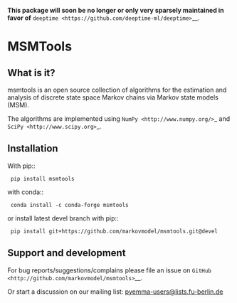 **This package will soon be no longer or only very sparsely maintained in favor of** `deeptime <https://github.com/deeptime-ml/deeptime>`__.



MSMTools
========

What is it?
-----------
msmtools is an open source collection of algorithms for the estimation
and analysis of discrete state space Markov chains via Markov state
models (MSM).

The algorithms are implemented using `NumPy <http://www.numpy.org/>`_
and `SciPy <http://www.scipy.org>`_.

Installation
------------
With pip::

     pip install msmtools

with conda::

     conda install -c conda-forge msmtools


or install latest devel branch with pip::

     pip install git+https://github.com/markovmodel/msmtools.git@devel


Support and development
-----------------------
For bug reports/suggestions/complains please file an issue on
`GitHub <http://github.com/markovmodel/msmtools>`__.

Or start a discussion on our mailing list: pyemma-users@lists.fu-berlin.de
